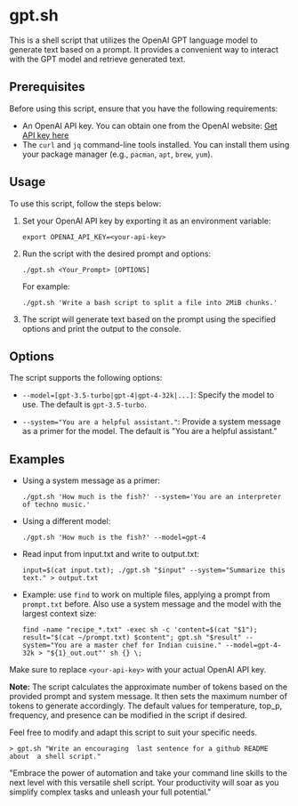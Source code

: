 # gpt.sh

This is a shell script that utilizes the OpenAI GPT language model to generate text based on a prompt. It provides a convenient way to interact with the GPT model and retrieve generated text.

## Prerequisites

Before using this script, ensure that you have the following requirements:

- An OpenAI API key. You can obtain one from the OpenAI website: [Get API key here](https://beta.openai.com/signup/)
- The `curl` and `jq` command-line tools installed. You can install them using your package manager (e.g., `pacman`, `apt`, `brew`, `yum`).

## Usage

To use this script, follow the steps below:

1. Set your OpenAI API key by exporting it as an environment variable:
   ```
   export OPENAI_API_KEY=<your-api-key>
   ```

2. Run the script with the desired prompt and options:
   ```
   ./gpt.sh <Your_Prompt> [OPTIONS]
   ```

   For example:
   ```
   ./gpt.sh 'Write a bash script to split a file into 2MiB chunks.'
   ```

3. The script will generate text based on the prompt using the specified options and print the output to the console.

## Options

The script supports the following options:

- `--model=[gpt-3.5-turbo|gpt-4|gpt-4-32k|...]`: Specify the model to use. The default is `gpt-3.5-turbo`.

- `--system="You are a helpful assistant."`: Provide a system message as a primer for the model. The default is "You are a helpful assistant."

## Examples

- Using a system message as a primer:
  ```
  ./gpt.sh 'How much is the fish?' --system='You are an interpreter of techno music.'
  ```

- Using a different model:
  ```
  ./gpt.sh 'How much is the fish?' --model=gpt-4
  ```

- Read input from input.txt and write to output.txt:
  ```
  input=$(cat input.txt); ./gpt.sh "$input" --system="Summarize this text." > output.txt
  ```

- Example: use `find` to work on multiple files, applying a prompt from `prompt.txt` before. Also use a system message and the model with the largest context size:
  ```
  find -name "recipe_*.txt" -exec sh -c 'content=$(cat "$1"); result="$(cat ~/prompt.txt) $content"; gpt.sh "$result" --system="You are a master chef for Indian cuisine." --model=gpt-4-32k > "${1}_out.out"' sh {} \;
  ```

Make sure to replace `<your-api-key>` with your actual OpenAI API key.

**Note:** The script calculates the approximate number of tokens based on the provided prompt and system message. It then sets the maximum number of tokens to generate accordingly. The default values for temperature, top_p, frequency, and presence can be modified in the script if desired.

Feel free to modify and adapt this script to suit your specific needs.

```
> gpt.sh "Write an encouraging  last sentence for a github README about  a shell script."
```

"Embrace the power of automation and take your command line skills to the next level with this versatile shell script. Your productivity will soar as you simplify complex tasks and unleash your full potential."